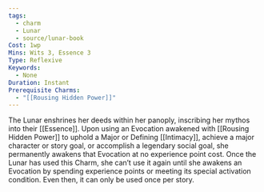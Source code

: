 ```yaml
---
tags:
  - charm
  - Lunar
  - source/lunar-book
Cost: 1wp
Mins: Wits 3, Essence 3
Type: Reflexive
Keywords:
  - None
Duration: Instant
Prerequisite Charms:
  - "[[Rousing Hidden Power]]"
---
```

The Lunar enshrines her deeds within her panoply, inscribing her mythos into their [[Essence]]. Upon using an Evocation awakened with [[Rousing Hidden Power]] to uphold a Major or Defining [[Intimacy]], achieve a major character or story goal, or accomplish a legendary social goal, she permanently awakens that Evocation at no experience point cost. Once the Lunar has used this Charm, she can’t use it again until she awakens an Evocation by spending experience points or meeting its special activation condition. Even then, it can only be used once per story.